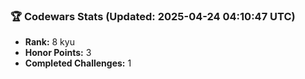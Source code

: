 ### 🏆 Codewars Stats (Updated: 2025-04-24 04:10:47 UTC)

- **Rank:** 8 kyu
- **Honor Points:** 3
- **Completed Challenges:** 1
